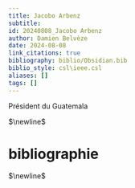 ```yaml
---
title: Jacobo Arbenz
subtitle:
id: 20240808_Jacobo Arbenz
author: Damien Belvèze
date: 2024-08-08
link_citations: true
bibliography: biblio/Obsidian.bib
biblio_style: csl\ieee.csl
aliases: []
tags: []
---
```

Président du Guatemala 


$\newline$
# bibliographie
$\newline$






